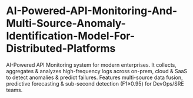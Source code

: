 # AI-Powered-API-Monitoring-And-Multi-Source-Anomaly-Identification-Model-For-Distributed-Platforms
AI-Powered API Monitoring system for modern enterprises. It collects, aggregates &amp; analyzes high-frequency logs across on-prem, cloud &amp; SaaS to detect anomalies &amp; predict failures. Features multi-source data fusion, predictive forecasting &amp; sub-second detection (F1≥0.95) for DevOps/SRE teams.
